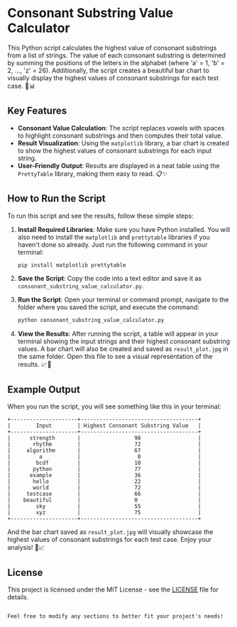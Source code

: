 # Consonant Substring Value Calculator

This Python script calculates the highest value of consonant substrings from a list of strings. The value of each consonant substring is determined by summing the positions of the letters in the alphabet (where 'a' = 1, 'b' = 2, ..., 'z' = 26). Additionally, the script creates a beautiful bar chart to visually display the highest values of consonant substrings for each test case. 🎉📊

## Key Features

- **Consonant Value Calculation**: The script replaces vowels with spaces to highlight consonant substrings and then computes their total value.
- **Result Visualization**: Using the `matplotlib` library, a bar chart is created to show the highest values of consonant substrings for each input string.
- **User-Friendly Output**: Results are displayed in a neat table using the `PrettyTable` library, making them easy to read. 📋✨

## How to Run the Script

To run this script and see the results, follow these simple steps:

1. **Install Required Libraries**:
   Make sure you have Python installed. You will also need to install the `matplotlib` and `prettytable` libraries if you haven't done so already. Just run the following command in your terminal:

   ```bash
   pip install matplotlib prettytable
   ```

2. **Save the Script**:
   Copy the code into a text editor and save it as `consonant_substring_value_calculator.py`.

3. **Run the Script**:
   Open your terminal or command prompt, navigate to the folder where you saved the script, and execute the command:

   ```bash
   python consonant_substring_value_calculator.py
   ```

4. **View the Results**:
   After running the script, a table will appear in your terminal showing the input strings and their highest consonant substring values. A bar chart will also be created and saved as `result_plot.jpg` in the same folder. Open this file to see a visual representation of the results. 📈🌟

## Example Output

When you run the script, you will see something like this in your terminal:

```
+---------------------+-------------------------------------+
|        Input        | Highest Consonant Substring Value   |
+---------------------+-------------------------------------+
|      strength       |                 98                  |
|       rhythm        |                 72                  |
|     algorithm       |                 67                  |
|         a           |                  0                  |
|        bcdf         |                 10                  |
|       python        |                 77                  |
|      example        |                 36                  |
|       hello         |                 22                  |
|       world         |                 72                  |
|     testcase        |                 66                  |
|    beautiful        |                 0                   |
|        sky          |                 55                  |
|        xyz          |                 75                  |
+---------------------+-------------------------------------+
```

And the bar chart saved as `result_plot.jpg` will visually showcase the highest values of consonant substrings for each test case. Enjoy your analysis! 🎨📈

## License

This project is licensed under the MIT License - see the [LICENSE](LICENSE) file for details.
```

Feel free to modify any sections to better fit your project's needs!
